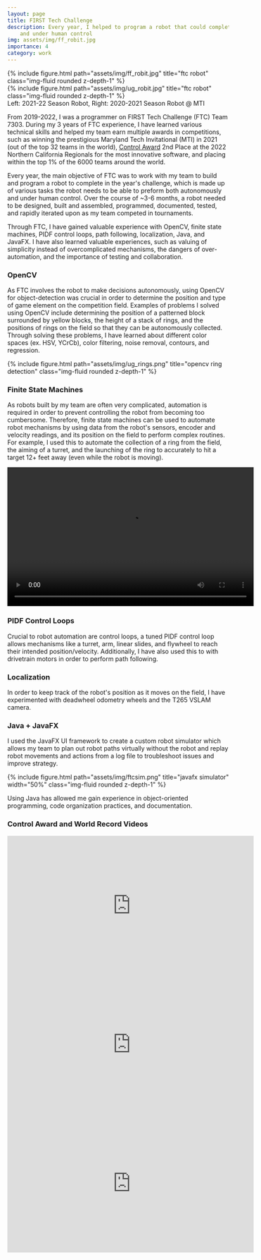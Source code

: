 ```yaml
---
layout: page
title: FIRST Tech Challenge
description: Every year, I helped to program a robot that could complete various tasks both autonomously 
    and under human control
img: assets/img/ff_robit.jpg
importance: 4
category: work
---
```


<div class="row my-3">
    <div class="col-sm">
        {% include figure.html path="assets/img/ff_robit.jpg" title="ftc robot" class="img-fluid rounded z-depth-1" %}
    </div>
    <div class="col-sm">
        {% include figure.html path="assets/img/ug_robit.jpg" title="ftc robot" class="img-fluid rounded z-depth-1" %}
    </div>
</div>
<div class="caption">
    Left: 2021-22 Season Robot, Right: 2020-2021 Season Robot @ MTI
</div>

From 2019-2022, I was a programmer on FIRST Tech Challenge (FTC) Team 7303. During my 3 years of FTC experience, I have learned
various technical skills and helped my team earn multiple awards in competitions, such as winning the prestigious Maryland
Tech Invitational (MTI) in 2021 (out of the top 32 teams in the world), [Control Award](#control-award-and-world-record-videos) 
2nd Place at the 2022 Northern California Regionals for the most innovative software, and placing within 
the top 1% of the 6000 teams around the world.

Every year, the main objective of FTC was to work with my team to build and program a robot to complete in the year's challenge, 
which is made up of various tasks the robot needs to be able to preform both autonomously and under human control. Over the 
course of ~3-6 months, a robot needed to be designed, built and assembled, programmed, documented, tested, and rapidly iterated upon
as my team competed in tournaments.

Through FTC, I have gained valuable experience with OpenCV, finite state machines, PIDF control loops, path following, 
localization, Java, and JavaFX. I have also learned valuable experiences, such as valuing of simplicity instead of
overcomplicated mechanisms, the dangers of over-automation, and the importance of testing and collaboration.

### OpenCV
As FTC involves the robot to make decisions autonomously, using OpenCV for object-detection was crucial in order to 
determine the position and type of game element on the competition field. Examples of problems I solved using OpenCV include
determining the position of a patterned block surrounded by yellow blocks, the height of a stack of rings, 
and the positions of rings on the field so that they can be autonomously collected. Through solving these problems, 
I have learned about different color spaces (ex. HSV, YCrCb), color filtering, noise removal, contours, and regression.

<div class="row">
    <div class="col-sm my-3 text-center">
        {% include figure.html path="assets/img/ug_rings.png" title="opencv ring detection" class="img-fluid rounded z-depth-1" %}
    </div>
</div>

### Finite State Machines
As robots built by my team are often very complicated, automation is required in order to prevent 
controlling the robot from becoming too cumbersome. Therefore, finite state machines can be used to automate robot
mechanisms by using data from the robot's sensors, encoder and velocity readings, and its position on the field to
perform complex routines. For example, I used this to automate the collection of a ring from the field, the aiming of a turret,
and the launching of the ring to accurately to hit a target 12+ feet away (even while the robot is moving). 

<div class="row">
    <div class="col-sm my-3 text-center">
        <video width="560" height="315" controls>
             <source src="{{ "/assets/img/move_shoot.mp4" | relative_url }}" type="video/mp4">
        </video>
    </div>
</div>

### PIDF Control Loops
Crucial to robot automation are control loops, a tuned PIDF control loop allows mechanisms like a turret,
arm, linear slides, and flywheel to reach their intended position/velocity. Additionally, I have also used this
to with drivetrain motors in order to perform path following. 

### Localization
In order to keep track of the robot's position as it moves on the field, I have experimented with deadwheel odometry 
wheels and the T265 VSLAM camera.

### Java + JavaFX
I used the JavaFX UI framework to create a custom robot simulator which allows my team to plan out robot paths
virtually without the robot and replay robot movements and actions from a log file to troubleshoot issues and improve strategy.

<div class="row">
    <div class="col-sm my-3 text-center">
        {% include figure.html path="assets/img/ftcsim.png" title="javafx simulator" width="50%" class="img-fluid rounded z-depth-1" %}
    </div>
</div>

Using Java has allowed me gain experience in object-oriented programming, code organization practices, and documentation.

### Control Award and World Record Videos
<div class="row">
    <div class="col-sm my-3 text-center">
        <iframe width="560" height="315" src="https://www.youtube.com/embed/xHTFfvVyhNE" title="YouTube video player" frameborder="0" allow="accelerometer; autoplay; clipboard-write; encrypted-media; gyroscope; picture-in-picture; web-share" allowfullscreen></iframe>
        <iframe width="560" height="315" src="https://www.youtube.com/embed/QfE0kpx0uvQ" title="YouTube video player" frameborder="0" allow="accelerometer; autoplay; clipboard-write; encrypted-media; gyroscope; picture-in-picture; web-share" allowfullscreen></iframe>
        <iframe width="560" height="315" src="https://www.youtube.com/embed/dfh_dphHmTs" title="YouTube video player" frameborder="0" allow="accelerometer; autoplay; clipboard-write; encrypted-media; gyroscope; picture-in-picture; web-share" allowfullscreen></iframe>
    </div>
</div>